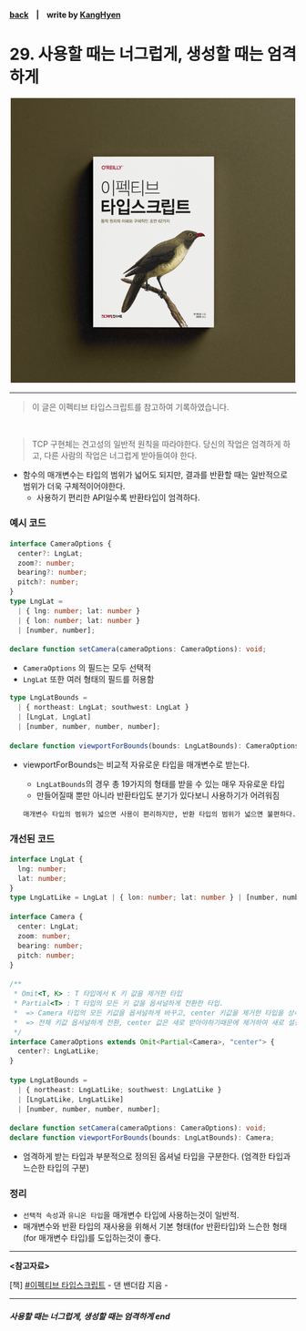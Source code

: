 #### [back](../../README.md) &nbsp;&nbsp; | &nbsp;&nbsp; write by [KangHyen][kangHyen]

# 29. 사용할 때는 너그럽게, 생성할 때는 엄격하게

<p align="center" style="width:500px; margin: 0 auto">
    <img src="../../image/main.png">
</p>

---

> 이 글은 이펙티브 타입스크립트를 참고하여 기록하였습니다.

<br>

> TCP 구현체는 견고성의 일반적 원칙을 따라야한다. 당신의 작업은 엄격하게 하고, 다른 사람의 작업은 너그럽게 받아들여야 한다.

- 함수의 매개변수는 타입의 범위가 넓어도 되지만, 결과를 반환할 때는 일반적으로 범위가 더욱 구체적이어야한다.
  - 사용하기 편리한 API일수록 반환타입이 엄격하다.

### 예시 코드

```typescript
interface CameraOptions {
  center?: LngLat;
  zoom?: number;
  bearing?: number;
  pitch?: number;
}
type LngLat =
  | { lng: number; lat: number }
  | { lon: number; lat: number }
  | [number, number];

declare function setCamera(cameraOptions: CameraOptions): void;
```

- `CameraOptions` 의 필드는 모두 선택적
- `LngLat` 또한 여러 형태의 필드를 허용함

```typescript
type LngLatBounds =
  | { northeast: LngLat; southwest: LngLat }
  | [LngLat, LngLat]
  | [number, number, number, number];

declare function viewportForBounds(bounds: LngLatBounds): CameraOptions;
```

- viewportForBounds는 비교적 자유로운 타입을 매개변수로 받는다.

  - `LngLatBounds`의 경우 총 19가지의 형태를 받을 수 있는 매우 자유로운 타입
  - 만들어질때 뿐만 아니라 반환타입도 분기가 있다보니 사용하기가 어려워짐

  ```
  매개변수 타입의 범위가 넓으면 사용이 편리하지만, 반환 타입의 범위가 넓으면 불편하다.
  ```

### 개선된 코드

```typescript
interface LngLat {
  lng: number;
  lat: number;
}
type LngLatLike = LngLat | { lon: number; lat: number } | [number, number];

interface Camera {
  center: LngLat;
  zoom: number;
  bearing: number;
  pitch: number;
}

/**
 * Omit<T, K> : T 타입에서 K 키 값을 제거한 타입
 * Partial<T> : T 타입의 모든 키 값을 옵셔널하게 전환한 타입.
 *  => Camera 타입의 모든 키값을 옵셔널하게 바꾸고, center 키값을 제거한 타입을 상속받음
 *  => 전체 키값 옵셔널하게 전환, center 값은 새로 받아야하기때문에 제거하여 새로 설정
 */
interface CameraOptions extends Omit<Partial<Camera>, "center"> {
  center?: LngLatLike;
}

type LngLatBounds =
  | { northeast: LngLatLike; southwest: LngLatLike }
  | [LngLatLike, LngLatLike]
  | [number, number, number, number];

declare function setCamera(cameraOptions: CameraOptions): void;
declare function viewportForBounds(bounds: LngLatBounds): Camera;
```

- 엄격하게 받는 타입과 부분적으로 정의된 옵셔널 타입을 구분한다. (엄격한 타입과 느슨한 타입의 구분)

### 정리

- `선택적 속성`과 `유니온 타입`을 매개변수 타입에 사용하는것이 일반적.
- 매개변수와 반환 타입의 재사용을 위해서 기본 형태(for 반환타입)와 느슨한 형태(for 매개변수 타입)를 도입하는것이 좋다.

---

<strong><참고자료></strong>

[책] [#이펙티브 타입스크립트][effective-typescript] - 댄 밴더캄 지음 -

---

##### 사용할 때는 너그럽게, 생성할 때는 엄격하게 end

[effective-typescript]: https://www.aladin.co.kr/shop/wproduct.aspx?ItemId=273193135&start=slayer
[sangcho]: https://github.com/SangchoKim
[taeHyen]: https://github.com/Tap-Kim
[kangHyen]: https://github.com/NacreousCloud
[sumin]: https://github.com/ttumzzi